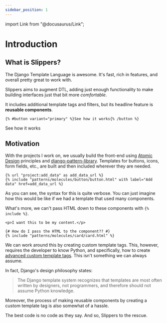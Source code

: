```yaml
---
sidebar_position: 1
---
```


import Link from "@docusaurus/Link";

# Introduction

## What is Slippers?

The Django Template Language is awesome. It's fast, rich in features, and overall pretty great to work with.

Slippers aims to augment DTL, adding just enough functionality to make building interfaces just that bit more _comfortable_.

It includes additional template tags and filters, but its headline feature is **reusable components**.

```django
{% #button variant="primary" %}See how it works{% /button %}
```

<Link className="button button--primary" to="/docs/getting-started">See how it works </Link>

## Motivation

With the projects I work on, we usually build the front-end using [Atomic Design](https://bradfrost.com/blog/post/atomic-web-design/) principles and [django-pattern-library](https://github.com/torchbox/django-pattern-library). Templates for buttons, icons, form fields, etc., are built and then included wherever they are needed.

```django
{% url "project:add_data" as add_data_url %}
{% include "patterns/molecules/button/button.html" with label="Add data" href=add_data_url %}
```

As you can see, the syntax for this is quite verbose. You can just imagine how this would be like if we had a template that used many components.

What's more, we can't pass HTML down to these components with `{% include %}`.

```django
<p>I want this to be my content.</p>

{# How do I pass the HTML to the component?? #}
{% include "patterns/molecules/card/card.html" %}
```

We can work around this by creating custom template tags. This, however, requires the developer to know Python, and specifically, how to create [advanced custom template tags](https://docs.djangoproject.com/en/3.2/howto/custom-template-tags/#advanced-custom-template-tags). This isn't something we can always assume.

In fact, Django's design philosophy states:

> The Django template system recognizes that templates are most often written by designers, not programmers, and therefore should not assume Python knowledge.

Moreover, the process of making reusable components by creating a custom template tag is also somewhat of a hassle.

The best code is no code as they say. And so, Slippers to the rescue.
